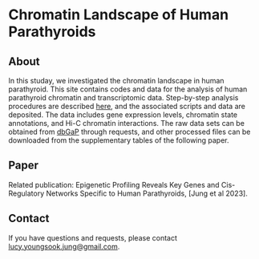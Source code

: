 # Chromatin Landscape of Human Parathyroids

## About
In this studay, we investigated the chromatin landscape in human parathyroid. This site contains codes and data for the analysis of human parathyroid chromatin and transcriptomic data. Step-by-step analysis procedures are described [here](/docs/Workflow.md), and the associated scripts and data are deposited. The data includes gene expression levels, chromatin state annotations, and Hi-C chromatin interactions. The raw data sets can be obtained from [dbGaP](https://www.ncbi.nlm.nih.gov/projects/gap/cgi-bin/study.cgi?study_id=phs003302.v1.p1) through requests, and other processed files can be downloaded from the supplementary tables of the following paper. 

## Paper
Related publication: Epigenetic Profiling Reveals Key Genes and Cis-Regulatory Networks Specific to Human Parathyroids, [Jung et al 2023].

## Contact
If you have questions and requests, please contact lucy.youngsook.jung@gmail.com.





